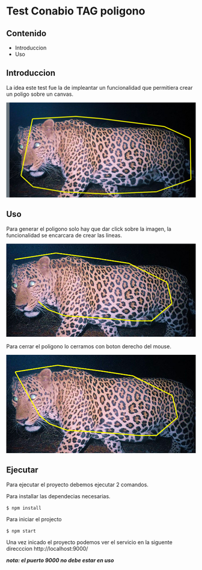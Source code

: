 # Test Conabio TAG poligono

## Contenido

- Introduccion
- Uso

## Introduccion

La idea este test fue la de impleantar un funcionalidad que permitiera crear un poligo sobre un canvas.

![poligono](./images/1.png)

## Uso

Para generar el poligono solo hay que dar click sobre la imagen, la funcionalidad se encarcara de crear las lineas.

![sin cerrar](./images/2.png)

Para cerrar el poligono lo cerramos con boton derecho del mouse.

![cerrado](./images/3.png)

## Ejecutar

Para ejecutar el proyecto debemos ejecutar 2 comandos.

Para installar las dependecias necesarias.

```
$ npm install

```

Para iniciar el projecto

```
$ npm start
```

Una vez inicado el proyecto podemos ver el servicio en la siguente direcccion http://localhost:9000/

**_nota: el puerto 9000 no debe estar en uso_**
